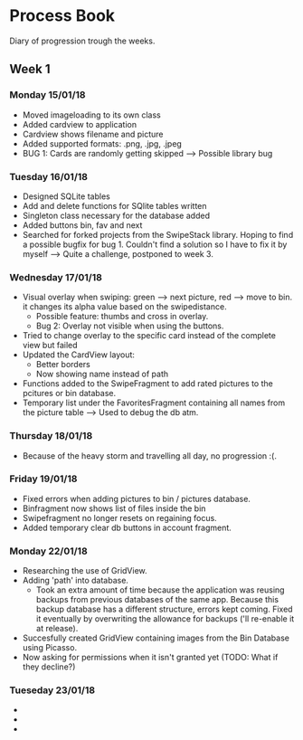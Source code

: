 # Process Book

Diary of progression trough the weeks.

## Week 1

### Monday 15/01/18
- Moved imageloading to its own class
- Added cardview to application
- Cardview shows filename and picture
- Added supported formats: .png, .jpg, .jpeg
- BUG 1: Cards are randomly getting skipped --> Possible library bug
  
### Tuesday 16/01/18
 - Designed SQLite tables
 - Add and delete functions for SQlite tables written
 - Singleton class necessary for the database added
 - Added buttons bin, fav and next
 - Searched for forked projects from the SwipeStack library. Hoping
 to find a possible bugfix for bug 1. Couldn't find a solution so
 I have to fix it by myself --> Quite a challenge, postponed to week 3.
 
 ### Wednesday 17/01/18
 - Visual overlay when swiping: green --> next picture, red --> move to bin.
 it changes its alpha value based on the swipedistance.
    - Possible feature: thumbs and cross in overlay.
    - Bug 2: Overlay not visible when using the buttons.
 - Tried to change overlay to the specific card instead of the complete view
 but failed
 - Updated the CardView layout:
    - Better borders
    - Now showing name instead of path
 - Functions added to the SwipeFragment to add rated pictures to the pcitures
 or bin database.
 - Temporary list under the FavoritesFragment containing all names from the 
 picture table --> Used to debug the db atm.
 
 ### Thursday 18/01/18
 - Because of the heavy storm and travelling all day, no progression :(.
 
 ### Friday 19/01/18
 - Fixed errors when adding pictures to bin / pictures database.
 - Binfragment now shows list of files inside the bin
 - Swipefragment no longer resets on regaining focus.
 - Added temporary clear db buttons in account fragment.
 
 ### Monday 22/01/18
- Researching the use of GridView.
- Adding 'path' into database.
  - Took an extra amount of time because the application was reusing backups from
  previous databases of the same app. Because this backup database has a different
  structure, errors kept coming. Fixed it eventually by overwriting the allowance
  for backups ('ll re-enable it at release).
- Succesfully created GridView containing images from the Bin Database using Picasso.
- Now asking for permissions when it isn't granted yet (TODO: What if they decline?)

### Tueseday 23/01/18
-
-
-
 

